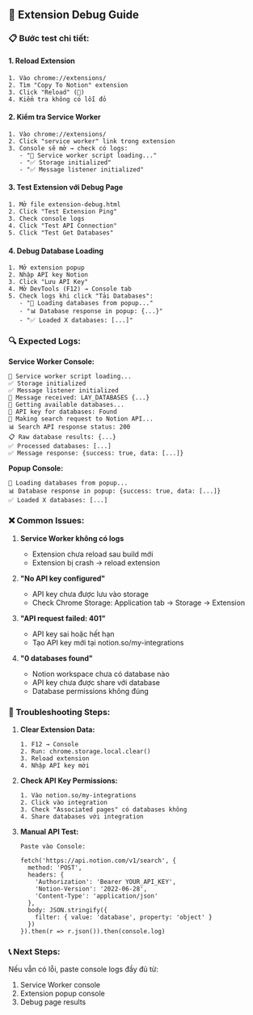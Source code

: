 ## 🐛 Extension Debug Guide

### 📋 Bước test chi tiết:

#### 1. **Reload Extension**
```
1. Vào chrome://extensions/
2. Tìm "Copy To Notion" extension
3. Click "Reload" (🔄)
4. Kiểm tra không có lỗi đỏ
```

#### 2. **Kiểm tra Service Worker**
```
1. Vào chrome://extensions/
2. Click "service worker" link trong extension
3. Console sẽ mở → check có logs:
   - "🚀 Service worker script loading..."
   - "✅ Storage initialized"  
   - "✅ Message listener initialized"
```

#### 3. **Test Extension với Debug Page**
```
1. Mở file extension-debug.html
2. Click "Test Extension Ping"
3. Check console logs
4. Click "Test API Connection" 
5. Click "Test Get Databases"
```

#### 4. **Debug Database Loading**
```
1. Mở extension popup
2. Nhập API key Notion
3. Click "Lưu API Key"
4. Mở DevTools (F12) → Console tab
5. Check logs khi click "Tải Databases":
   - "🔄 Loading databases from popup..."
   - "📊 Database response in popup: {...}"
   - "✅ Loaded X databases: [...]"
```

### 🔍 Expected Logs:

**Service Worker Console:**
```
🚀 Service worker script loading...
✅ Storage initialized
✅ Message listener initialized
📨 Message received: LAY_DATABASES {...}
🔄 Getting available databases...
🔑 API key for databases: Found
📡 Making search request to Notion API...
📊 Search API response status: 200
📋 Raw database results: {...}
✅ Processed databases: [...]
✅ Message response: {success: true, data: [...]}
```

**Popup Console:**
```
🔄 Loading databases from popup...
📊 Database response in popup: {success: true, data: [...]}
✅ Loaded X databases: [...]
```

### ❌ Common Issues:

1. **Service Worker không có logs**
   - Extension chưa reload sau build mới
   - Extension bị crash → reload extension

2. **"No API key configured"**
   - API key chưa được lưu vào storage
   - Check Chrome Storage: Application tab → Storage → Extension

3. **"API request failed: 401"**
   - API key sai hoặc hết hạn
   - Tạo API key mới tại notion.so/my-integrations

4. **"0 databases found"**
   - Notion workspace chưa có database nào
   - API key chưa được share với database
   - Database permissions không đúng

### 🔧 Troubleshooting Steps:

1. **Clear Extension Data:**
   ```
   1. F12 → Console
   2. Run: chrome.storage.local.clear()
   3. Reload extension
   4. Nhập API key mới
   ```

2. **Check API Key Permissions:**
   ```
   1. Vào notion.so/my-integrations
   2. Click vào integration
   3. Check "Associated pages" có databases không
   4. Share databases với integration
   ```

3. **Manual API Test:**
   ```
   Paste vào Console:
   
   fetch('https://api.notion.com/v1/search', {
     method: 'POST',
     headers: {
       'Authorization': 'Bearer YOUR_API_KEY',
       'Notion-Version': '2022-06-28',
       'Content-Type': 'application/json'
     },
     body: JSON.stringify({
       filter: { value: 'database', property: 'object' }
     })
   }).then(r => r.json()).then(console.log)
   ```

### 📞 Next Steps:

Nếu vẫn có lỗi, paste console logs đầy đủ từ:
1. Service Worker console
2. Extension popup console  
3. Debug page results
